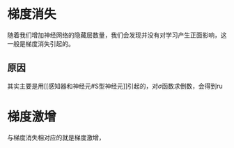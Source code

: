 # 梯度消失
随着我们增加神经网络的隐藏层数量，我们会发现并没有对学习产生正面影响，这一般是梯度消失引起的。
## 原因
其实主要是用[[感知器和神经元#S型神经元]]引起的，对$\sigma$函数求倒数，会得到ru


# 梯度激增
与梯度消失相对应的就是梯度激增，
